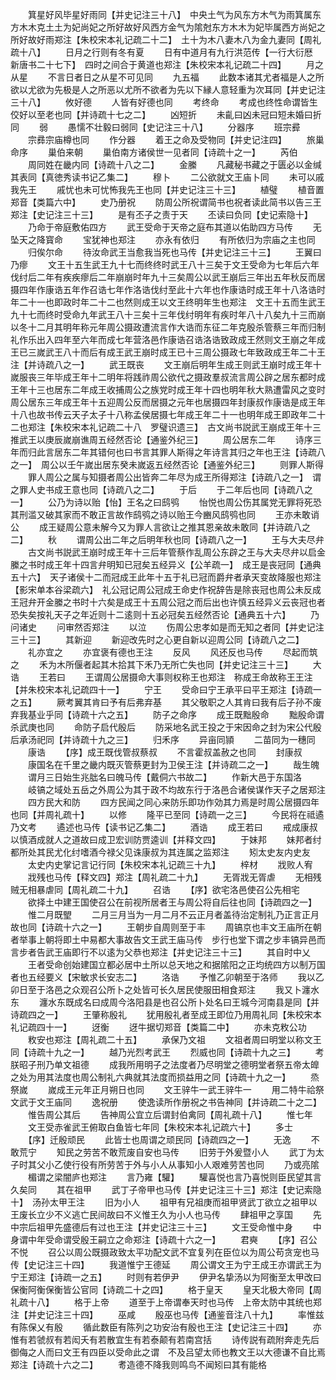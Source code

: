 <!-- { "loadSidebar": true } -->
　　箕星好风毕星好雨同【并史记注三十八】　中央土气为风东方木气为雨箕属东方木木克土土为妃尚妃之所好故好风西方金气为隂尅东方木木为妃毕属西方尚妃之所好故好雨郑注【朱校宋本礼记疏二十二】　土十为木八妻木八为金九妻同【周礼疏十八】
　　日月之行则有冬有夏
　　日有中道月有九行洪范传【一行大衍厯　新唐书二十七下】　四时之间合于黄道也郑注【朱校宋本礼记疏二十四】
　　月之从星
　　不言日者日之从星不可见同
　　九五福
　　此数本诸其尤者福是人之所欲以尤欲为先极是人之所恶以尤所不欲者为先以下縁人意轻重为次耳同【并史记注三十八】
　　攸好德
　　人皆有好德也同
　　考终命
　　考成也终性命谓皆生佼好以至老也同【并诗疏十七之二】
　　凶短折
　　未齓曰凶未冠曰短未婚曰折同
　　弱
　　愚懦不壮毅曰弱同【史记注三十八】
　　分器序
　　班宗彛
　　宗彞宗庙樽也同
　　作分器
　　着王之命及受物同【并史记注四】
　　旅巢命序
　　巢伯来朝
　　巢伯南方诸侯世一见者同【诗疏十之一】
　　芮伯
　　周同姓在畿内同【诗疏十八之二】
　　金縢
　　凡藏秘书藏之于匮必以金缄其表同【真徳秀读书记乙集二】
　　穆卜
　　二公欲就文王庙卜同
　　未可以戚我先王
　　戚忧也未可忧怖我先王也同【并史记注三十三】
　　植璧
　　植音置郑音【类篇六中】
　　史乃册祝
　　防周公所祝谓简书也祝者读此简书以告三王郑注【史记注三十三】
　　是有丕子之责于天
　　丕读曰负同【史记索隐十】
　　乃命于帝庭敷佑四方
　　武王受命于天帝之庭布其道以佑助四方马传
　　无坠天之降寳命
　　宝犹神也郑注
　　亦永有依归
　　有所依归为宗庙之主也同
　　归俟尔命
　　待汝命武王当愈我当死也马传【并史记注三十三】
　　王翼曰乃瘳
　　文王十五生武王九十七而终终时武王八十三矣于文王受命为七年后六年伐纣后二年有疾疾瘳后二年崩崩时年九十三矣周公以武王崩后三年出五年秋反而居摄四年作康诰五年作召诰七年作洛诰伐纣至此十六年也作康诰时成王年十八洛诰时年二十一也即政时年二十二也然则成王以文王终明年生也郑注　文王十五而生武王九十七而终时受命九年武王八十三矣十三年伐纣明年有疾时年八十八矣九十三而崩以冬十二月其明年称元年周公摄政遭流言作大诰而东征二年克殷杀管蔡三年而归制礼作乐出入四年至六年而成七年营洛邑作康诰召诰洛诰致政成王然则文王崩之年成王已三嵗武王八十而后有成王武王崩时成王已十三周公摄政七年致政成王年二十王注【并诗疏八之一】
　　武王既丧
　　文王崩后明年生成王则武王崩时成王年十嵗服丧三年毕成王年十二明年将践祚周公欲代之摄政羣叔流言周公辟之居东都时成王年十三也居东二年成王收捕周公之族党时成王年十四也明年秋大熟遭雷风之变时周公居东三年成王年十五迎周公反而居摄之元年也居摄四年封康叔作康诰是成王年十八也故书传云天子太子十八称孟侯居摄七年成王年二十一也明年成王即政年二十二也郑注【朱校宋本礼记疏二十八　罗璧识遗三】　古文尚书説武王崩成王年十三推武王以庚辰嵗崩谯周五经然否论【通鉴外纪三】
　　周公居东二年
　　诗序三年而归此言居东二年其错何也曰书言其罪人斯得之年诗言其归之年也王注【诗疏八之一】　周公以壬午嵗出居东癸未嵗返五经然否论【通鉴外纪三】
　　则罪人斯得
　　罪人周公之属与知摄者周公出皆奔二年尽为成王所得郑注【诗疏八之一】　谓之罪人史书成王意也同【诗疏八之二】
　　于后
　　于二年后也同【诗疏八之一】
　　公乃为诗以贻【怡】王名之曰鸱鸮
　　怡悦也周公伤其属党无罪将死恐其刑滥又破其家而不敢正言故作鸱鸮之诗以贻王今豳风鸱鸮也同
　　王亦未敢诮公
　　成王疑周公意未解今又为罪人言欲让之推其恩亲故未敢同【并诗疏八之二】
　　秋
　　谓周公出二年之后明年秋也同【诗疏八之一】
　　王与大夫尽弁
　　古文尚书説武王崩时成王年十三后年管蔡作乱周公东辟之王与大夫尽弁以启金縢之书时成王年十四言弁明知已冠矣五经异义【公羊疏一】　成王是丧冠同【通典五十六】　天子诸侯十二而冠成王此年十五于礼已冠而爵弁者承天变故降服也郑注【影宋单本谷梁疏六】　礼公冠记周公冠成王命史作祝辞告是除丧冠也周公未反成王冠弁开金縢之书时十六矣是成王十五周公冠之而后出也许慎五经异义云丧冠也者恐失矣按礼天子之年近则十二逺则十五必冠矣五经然否论【通典五十六】
　　乃问诸史
　　问审然否郑注
　　以泣
　　伤周公忠孝如是而无知之者同【并史记注三十三】
　　其新迎
　　新迎改先时之心更自新以迎周公同【诗疏八之二】
　　礼亦宜之
　　亦宜褒有德也王注
　　反风
　　风还反也马传
　　尽起而筑之
　　禾为木所偃者起其木拾其下禾乃无所亡失也同【并史记注三十三】
　　大诰
　　王若曰
　　王谓周公居摄命大事则权称王也郑注　称成王命故称王王注【并朱校宋本礼记疏四十一】
　　宁王
　　受命曰宁王承平曰平王郑注【诗疏一之五】
　　厥考翼其肯曰予有后弗弃基
　　其父敬职之人其肯曰我有后子孙不废弃我基业乎同【诗疏十六之五】
　　防子之命序
　　成王既黜殷命
　　黜殷命谓杀武庚也同
　　命防子启代殷后
　　防采地名武王投之于宋因命之封为宋公代殷后承汤祀同【并诗疏十九之三】
　　归禾序
　　异亩同頴
　　二苗同为一穗同
　　康诰
　　【序】成王既伐管叔蔡叔
　　不言霍叔盖赦之也同
　　封康叔
　　康国名在千里之畿内既灭管蔡更封为卫侯王注【并诗疏二之一】
　　哉生魄
　　谓月三日始生兆朏名曰魄马传【戴侗六书故二】
　　作新大邑于东国洛
　　岐镐之域处五岳之外周公为其于政不均故东行于洛邑合诸侯谋作天子之居郑注
　　四方民大和防
　　四方民闻之同心来防乐即功作効其力焉是时周公居摄四年也同【并周礼疏十】
　　以修
　　隆平已至同【诗疏一之三】
　　今民将在祗遹乃文考
　　遹述也马传【读书记乙集二】
　　酒诰
　　成王若曰
　　戒成康叔以慎酒成就人之道故曰成卫宏训防贾逵训【并释文四】
　　于妹邦
　　妹邦者纣都所处其民尤化纣嗜酒今禄父见诛康叔为其连属之监郑注
　　矧太史友内史友
　　太史内史掌记言记行同【朱校宋本礼记疏三十九】
　　梓材
　　戕败人宥
　　戕残也马传【释文四】郑注【周礼疏二十九】
　　无胥戕无胥虐
　　无相残贼无相暴虐同【周礼疏二十九】
　　召诰
　　【序】欲宅洛邑使召公先相宅
　　欲择土中建王国使召公在前视所居者王与周公将自后往也同【诗疏四之一】
　　惟二月既朢
　　二月三月当为一月二月不云正月者盖待治定制礼乃正言正月故也同【诗疏十六之一】
　　王朝步自周则至于丰
　　周镐京也丰文王庙所在朝者举事上朝将即土中易都大事故告文王武王庙马传　步行也堂下谓之步丰镐异邑而言步者告武王庙即行不以逺为父恭也郑注【并史记注三十三】
　　其自时中乂
　　王者受命创始建国立都必居中土所以总天地之和据隂阳之正均统四方以制万国者也五经要义【宋敏求长安志二】
　　洛诰
　　予惟乙卯朝至于洛师
　　我以乙卯日至于洛邑之众观召公所卜之处皆可长久居民使服田相食郑注
　　我又卜瀍水东
　　瀍水东既成名曰成周今洛阳县是也召公所卜处名曰王城今河南县是同【并诗疏四之一】
　　王肇称殷礼
　　犹用殷礼者至成王即位乃用周礼同【朱校宋本礼记疏四十一】
　　迓衡
　　迓牛据切郑音【类篇二中】
　　亦未克敉公功
　　敉安也郑注【周礼疏二十五】
　　承保乃文祖
　　文祖者周曰明堂以称文王同【诗疏十九之一】
　　越乃光烈考武王
　　烈威也同【诗疏十九之三】
　　考朕昭子刑乃单文祖德
　　成我所用明子之法度者乃尽明堂之德明堂者祭五帝太皥之处为用其法度也周公制礼六典就其法度而损益用之同【诗疏十九之一】
　　烝祭嵗
　　嵗成王元年正月朔日也同
　　文王骍牛一武王骍牛一
　　用二特牛祫祭文武于文王庙同
　　逸祝册
　　使逸读所作册祝之书告神同【并诗疏二十之二】
　　惟告周公其后
　　告神周公宜立后谓封伯禽同【周礼疏十八】
　　惟七年
　　文王受赤雀武王俯取白鱼皆七年同【朱校宋本礼记疏六十】
　　多士
　　【序】迁殷顽民
　　此皆士也周谓之顽民同【诗疏四之一】
　　无逸
　　不敢荒宁
　　知民之劳苦不敢荒废自安也马传
　　旧劳于外爰暨小人
　　武丁为太子时其父小乙使行役有所劳苦于外与小人从事知小人艰难劳苦也同
　　乃或亮隂
　　楣谓之梁闇庐也郑注
　　言乃雍【驩】
　　驩喜悦也言乃喜悦则臣民望其言久矣同
　　其在祖甲
　　武丁子帝甲也马传【并史记注三十三】郑注【史记索隐十】　汤孙太甲王注
　　旧为小人
　　祖甲有兄祖庚而祖甲贤武丁欲立之祖甲以王废长立少不义逃亡民间故曰不义惟王久为小人也马传
　　肆祖甲之享国
　　先中宗后祖甲先盛德后有过也王注【并史记注三十三】
　　文王受命惟中身
　　中身谓中年受命谓受殷王嗣立之命郑注【诗疏十六之一】
　　君奭
　　【序】召公不悦
　　召公以周公既摄政致太平功配文武不宜复列在臣位以为周公苟贪宠也马传【史记注三十四】
　　我道惟宁王德延
　　周公谓文王为宁王成王亦谓武王为宁王郑注【诗疏一之五】
　　时则有若伊尹
　　伊尹名挚汤以为阿衡至太甲改曰保衡阿衡保衡皆公官同【诗疏二十之四】
　　格于皇天
　　皇天北极大帝同【周礼疏十八】
　　格于上帝
　　道至于上帝谓奉天时也马传　上帝太防中其统也郑注【并史记注三十四】
　　巫咸
　　殷巫也马传【通鉴音注八十九】
　　率惟兹有陈保乂有殷
　　循此数臣有陈列之功安治有殷也王注【史记注三十四】
　　亦惟有若虢叔有若闳夭有若散宜生有若泰颠有若南宫括
　　诗传説有疏附奔走先后御侮之人而曰文王有四臣以受命此之谓　不及吕望太师也教文王以大德谦不自比焉郑注【诗疏十六之二】
　　耉造德不降我则鸣鸟不闻矧曰其有能格
